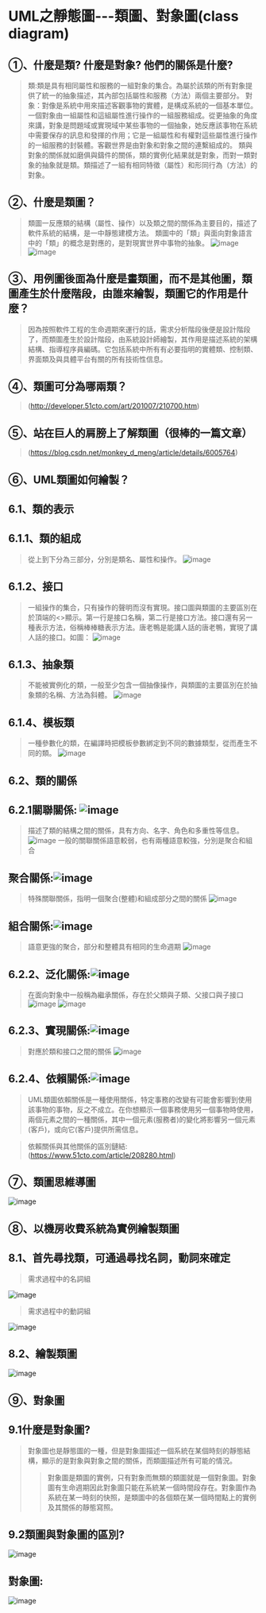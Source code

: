 # **UML之靜態圖---類圖、對象圖(class diagram)**
## ①、什麼是類? 什麼是對象? 他們的關係是什麼?
> 類:類是具有相同屬性和服務的一組對象的集合。為屬於該類的所有對象提供了統一的抽象描述，其內部包括屬性和服務（方法）兩個主要部分。
> 對象：對像是系統中用來描述客觀事物的實體，是構成系統的一個基本單位。一個對象由一組屬性和這組屬性進行操作的一組服務組成。從更抽象的角度來講，對象是問題域或實現域中某些事物的一個抽象，她反應該事物在系統中需要保存的訊息和發揮的作用；它是一組屬性和有權對這些屬性進行操作的一組服務的封裝體。客觀世界是由對象和對象之間的連繫組成的。
> 類與對象的關係就如磨俱與鑄件的關係，類的實例化結果就是對象，而對一類對象的抽象就是類。類描述了一組有相同特徵（屬性）和形同行為（方法）的對象。
## ②、什麼是類圖？
> 類圖一反應類的結構（屬性、操作）以及類之間的關係為主要目的，描述了軟件系統的結構，是一中靜態建模方法。
> 類圖中的「類」與面向對象語言中的「類」的概念是對應的，是對現實世界中事物的抽象。
> ![image](https://github.com/XUYR00/MID/blob/main/1.png) ![image](https://github.com/XUYR00/MID/blob/main/%E9%A1%9E%E5%9C%96.drawio.png)
## ③、用例圖後面為什麼是畫類圖，而不是其他圖，類圖產生於什麼階段，由誰來繪製，類圖它的作用是什麼？
> 因為按照軟件工程的生命週期來運行的話，需求分析階段後便是設計階段了，而類圖產生於設計階段，由系統設計師繪製，其作用是描述系統的架構結構、指導程序員編碼。它包括系統中所有有必要指明的實體類、控制類、界面類及與具體平台有關的所有技術性信息。
## ④、類圖可分為哪兩類？
> (http://developer.51cto.com/art/201007/210700.htm)
## ⑤、站在巨人的肩膀上了解類圖（很棒的一篇文章）
> (https://blog.csdn.net/monkey_d_meng/article/details/6005764)
## ⑥、UML類圖如何繪製？
## 6.1、類的表示
## 6.1.1、類的組成
> 從上到下分為三部分，分別是類名、屬性和操作。
> ![image](https://github.com/XUYR00/MID/blob/main/6.1.1.drawio.png)
## 6.1.2、接口
> 一組操作的集合，只有操作的聲明而沒有實現。接口圖與類圖的主要區別在於頂端的<<interface>>顯示。第一行是接口名稱，第二行是接口方法。接口還有另一種表示方法，俗稱棒棒糖表示方法。唐老鴨是能講人話的唐老鴨，實現了講人話的接口。如圖：
> ![image](https://github.com/XUYR00/MID/blob/main/6.1.2.drawio.png)
## 6.1.3、抽象類
> 不能被實例化的類，一般至少包含一個抽像操作，與類圖的主要區別在於抽象類的名稱、方法為斜體。
> ![image](https://github.com/XUYR00/MID/blob/main/6.1.3.drawio.png)
## 6.1.4、模板類
> 一種參數化的類，在編譯時把模板參數綁定到不同的數據類型，從而產生不同的類。
> ![image](https://github.com/XUYR00/MID/blob/main/6.1.4.drawio.png)
## 6.2、類的關係
## 6.2.1關聯關係: ![image](https://github.com/XUYR00/MID/blob/main/arrow1.png)
>描述了類的結構之間的關係，具有方向、名字、角色和多重性等信息。
![image](https://github.com/XUYR00/MID/blob/main/pic1.png)
>一般的關聯關係語意較弱，也有兩種語意較強，分別是聚合和組合
## 聚合關係:![image](https://github.com/XUYR00/MID/blob/main/arrow2.png)
>特殊關聯關係，指明一個聚合(整體)和組成部分之間的關係
![image](https://github.com/XUYR00/MID/blob/main/pic2.png)
## 組合關係:![image](https://github.com/XUYR00/MID/blob/main/arrow3.png)
>語意更強的聚合，部分和整體具有相同的生命週期
![image](https://github.com/XUYR00/MID/blob/main/pic3.png)
## 6.2.2、泛化關係:![image](https://github.com/XUYR00/MID/blob/main/arrow4.png)
>在面向對象中一般稱為繼承關係，存在於父類與子類、父接口與子接口
![image](https://github.com/XUYR00/MID/blob/main/pic4.png)
![image](https://github.com/XUYR00/MID/blob/main/pic5.png)
## 6.2.3、實現關係:![image](https://github.com/XUYR00/MID/blob/main/arrow5.png)
>對應於類和接口之間的關係
![image](https://github.com/XUYR00/MID/blob/main/pic6.png)
## 6.2.4、依賴關係:![image](https://github.com/XUYR00/MID/blob/main/arrow6.png)
>UML類圖依賴關係是一種使用關係，特定事務的改變有可能會影響到使用該事物的事物，反之不成立。在你想顯示一個事務使用另一個事物時使用，兩個元素之間的一種關係，其中一個元素(服務者)的變化將影響另一個元素(客戶)，或向它(客戶)提供所需信息。

>依賴關係與其他關係的區別鏈結:(https://www.51cto.com/article/208280.html)
## ⑦、類圖思維導圖
![image](https://github.com/XUYR00/MID/blob/main/pic7.png)
## ⑧、以機房收費系統為實例繪製類圖
## 8.1、首先尋找類，可通過尋找名詞，動詞來確定
>需求過程中的名詞組
>
![image](https://github.com/XUYR00/MID/blob/main/8.1%E5%90%8D%E8%A9%9E%E7%B5%84.png)
>
>需求過程中的動詞組
>
![image](https://github.com/XUYR00/MID/blob/main/image/8.1%E5%8B%95%E8%A9%9E%E7%B5%84.png)
## 8.2、繪製類圖
![image](https://github.com/XUYR00/MID/blob/main/8.2.drawio.png)
## ⑨、對象圖
## 9.1什麼是對象圖?
>對象圖也是靜態圖的一種，但是對象圖描述一個系統在某個時刻的靜態結構，顯示的是對象與對象之間的關係，而類圖描述所有可能的情況。
>>對象圖是類圖的實例，只有對象而無類的類圖就是一個對象圖。對象圖有生命週期因此對象圖只能在系統某一個時間段存在。對象圖作為系統在某一時刻的快照，是類圖中的各個類在某一個時間點上的實例及其關係的靜態寫照。
## 9.2類圖與對象圖的區別?
![image](https://github.com/XUYR00/MID/blob/main/9.2.png)
## 對象圖:
![image](https://github.com/XUYR00/MID/blob/main/9.2.drawio%20(2).png)
